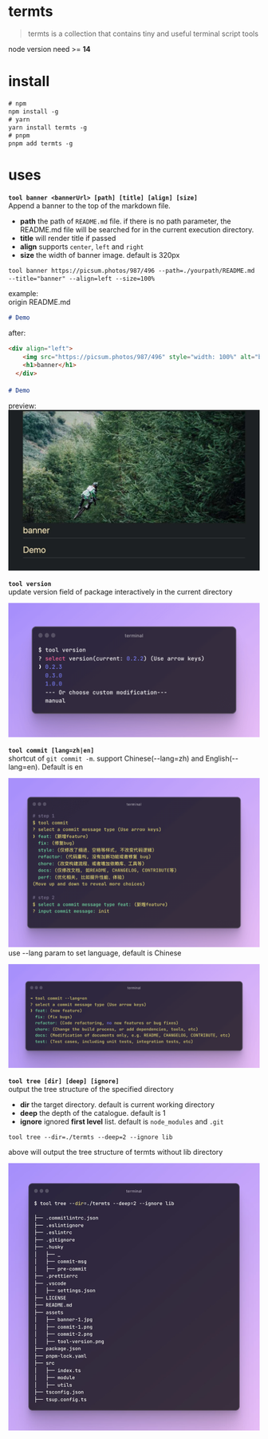 # termts

> termts is a collection that contains tiny and useful terminal script tools

node version need >= **14**

# install

```shell
# npm
npm install -g
# yarn
yarn install termts -g
# pnpm
pnpm add termts -g
```

# uses

**`tool banner <bannerUrl> [path] [title] [align] [size]`**  
Append a banner to the top of the markdown file.

- **path** the path of `README.md` file. if there is no path parameter, the README.md file will be searched for in the current execution directory.
- **title** will render title if passed
- **align** supports `center`, `left` and `right`
- **size** the width of banner image. default is 320px

```shell
tool banner https://picsum.photos/987/496 --path=./yourpath/README.md --title="banner" --align=left --size=100%
```

example:  
origin README.md

```markdown
# Demo
```

after:

```markdown
<div align="left">
    <img src="https://picsum.photos/987/496" style="width: 100%" alt="banner" />
    <h1>banner</h1>
  </div>
  
# Demo
```

preview:  
![preview](./assets/banner-1.jpg)

**`tool version`**  
update version field of package interactively in the current directory

![demo](./assets/tool-version.png)

**`tool commit [lang=zh|en]`**  
shortcut of `git commit -m`. support Chinese(--lang=zh) and English(--lang=en). Default is en

![demo](./assets/commit-1.png) use --lang param to set language, default is Chinese

![demo](./assets/commit-2.png)

**`tool tree [dir] [deep] [ignore]`**  
output the tree structure of the specified directory

- **dir** the target directory. default is current working directory
- **deep** the depth of the catalogue. default is 1
- **ignore** ignored **first level** list. default is `node_modules` and `.git`

```shell
tool tree --dir=./termts --deep=2 --ignore lib
```

above will output the tree structure of termts without lib directory

![demo](./assets/tree.jpg)
